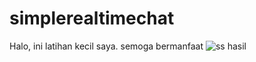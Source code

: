 # simplerealtimechat
Halo, ini latihan kecil saya. semoga bermanfaat
![ss hasil](https://github.com/SultanYusufAlbari/simplerealtimechat/assets/129312544/f8cdbb23-7be9-48d0-8898-98820bef09da)
